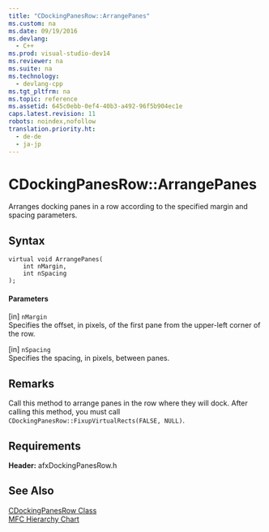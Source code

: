 ```yaml
---
title: "CDockingPanesRow::ArrangePanes"
ms.custom: na
ms.date: 09/19/2016
ms.devlang: 
  - C++
ms.prod: visual-studio-dev14
ms.reviewer: na
ms.suite: na
ms.technology: 
  - devlang-cpp
ms.tgt_pltfrm: na
ms.topic: reference
ms.assetid: 645c0ebb-0ef4-40b3-a492-96f5b904ec1e
caps.latest.revision: 11
robots: noindex,nofollow
translation.priority.ht: 
  - de-de
  - ja-jp
---
```

# CDockingPanesRow::ArrangePanes
Arranges docking panes in a row according to the specified margin and spacing parameters.  
  
## Syntax  
  
```  
virtual void ArrangePanes(  
    int nMargin,  
    int nSpacing   
);  
```  
  
#### Parameters  
 [in] `nMargin`  
 Specifies the offset, in pixels, of the first pane from the upper-left corner of the row.  
  
 [in] `nSpacing`  
 Specifies the spacing, in pixels, between panes.  
  
## Remarks  
 Call this method to arrange panes in the row where they will dock. After calling this method, you must call `CDockingPanesRow::FixupVirtualRects(FALSE, NULL)`.  
  
## Requirements  
 **Header:** afxDockingPanesRow.h  
  
## See Also  
 [CDockingPanesRow Class](../vs140/CDockingPanesRow-Class.md)   
 [MFC Hierarchy Chart](../vs140/Hierarchy-Chart.md)